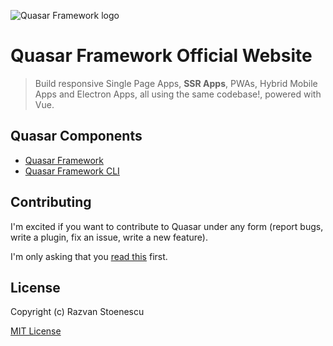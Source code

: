 ![Quasar Framework logo](https://cdn.rawgit.com/quasarframework/quasar-art/863c14bd/dist/svg/quasar-logo-full-inline.svg)

# Quasar Framework Official Website

> Build responsive Single Page Apps, **SSR Apps**, PWAs, Hybrid Mobile Apps and Electron Apps, all using the same codebase!, powered with Vue.

## Quasar Components

* [Quasar Framework](https://github.com/quasarframework/quasar)
* [Quasar Framework CLI](https://github.com/quasarframework/quasar-cli)

## Contributing

I'm excited if you want to contribute to Quasar under any form (report bugs, write a plugin, fix an issue, write a new feature).

I'm only asking that you [read this](http://quasar-framework.org/guide/quasar-contribution-guide.html) first.

## License

Copyright (c) Razvan Stoenescu

[MIT License](http://en.wikipedia.org/wiki/MIT_License)
